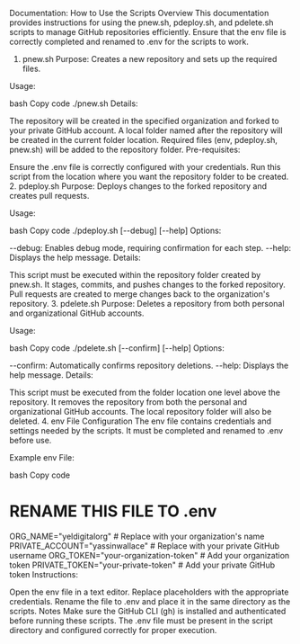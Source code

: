 Documentation: How to Use the Scripts
Overview
This documentation provides instructions for using the pnew.sh, pdeploy.sh, and pdelete.sh scripts to manage GitHub repositories efficiently. Ensure that the env file is correctly completed and renamed to .env for the scripts to work.

1. pnew.sh
Purpose: Creates a new repository and sets up the required files.

Usage:

bash
Copy code
./pnew.sh <repository-name>
Details:

The repository will be created in the specified organization and forked to your private GitHub account.
A local folder named after the repository will be created in the current folder location.
Required files (env, pdeploy.sh, pnew.sh) will be added to the repository folder.
Pre-requisites:

Ensure the .env file is correctly configured with your credentials.
Run this script from the location where you want the repository folder to be created.
2. pdeploy.sh
Purpose: Deploys changes to the forked repository and creates pull requests.

Usage:

bash
Copy code
./pdeploy.sh [--debug] [--help]
Options:

--debug: Enables debug mode, requiring confirmation for each step.
--help: Displays the help message.
Details:

This script must be executed within the repository folder created by pnew.sh.
It stages, commits, and pushes changes to the forked repository.
Pull requests are created to merge changes back to the organization's repository.
3. pdelete.sh
Purpose: Deletes a repository from both personal and organizational GitHub accounts.

Usage:

bash
Copy code
./pdelete.sh <repository-name> [--confirm] [--help]
Options:

--confirm: Automatically confirms repository deletions.
--help: Displays the help message.
Details:

This script must be executed from the folder location one level above the repository.
It removes the repository from both the personal and organizational GitHub accounts.
The local repository folder will also be deleted.
4. env File Configuration
The env file contains credentials and settings needed by the scripts. It must be completed and renamed to .env before use.

Example env File:

bash
Copy code
# RENAME THIS FILE TO .env

ORG_NAME="yeldigitalorg"       # Replace with your organization's name
PRIVATE_ACCOUNT="yassinwallace"  # Replace with your private GitHub username
ORG_TOKEN="your-organization-token"  # Add your organization token
PRIVATE_TOKEN="your-private-token"   # Add your private GitHub token
Instructions:

Open the env file in a text editor.
Replace placeholders with the appropriate credentials.
Rename the file to .env and place it in the same directory as the scripts.
Notes
Make sure the GitHub CLI (gh) is installed and authenticated before running these scripts.
The .env file must be present in the script directory and configured correctly for proper execution.